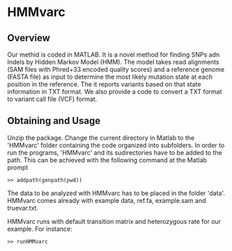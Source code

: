 # HMMvarc

## Overview

Our methid is coded in MATLAB. It is a novel method for finding SNPs adn Indels by Hidden Markov Model (HMM).  The model takes read alignments (SAM files with Phred+33 encoded quality scores) and a reference genome (FASTA file) as input to determine the most likely mutation state at each position in the reference. The it reports variants based on that state information in TXT format. We also provide a code to convert a TXT format to variant call file (VCF) format.


## Obtaining and Usage

Unzip the package. Change the current directory in Matlab to the 'HMMvarc' folder containing the code organized into subfolders. In order to run the programs, 'HMMvarc' and its sudirectories have to be added to the path. This can be achieved with the following command at the Matlab prompt

```
>> addpath(genpath(pwd))

```

The data to be analyzed with HMMvarc has to be placed in the folder 'data'. HMMvarc comes already with example data, ref.fa, example.sam and truevar.txt.

HMMvarc runs with default transition matrix and heterozygous rate for our example.  For instance:

```
>> runHMMvarc
```



